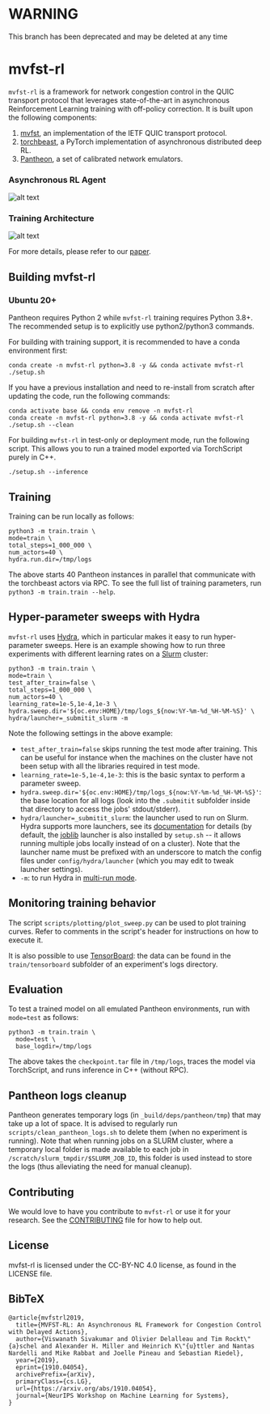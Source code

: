 # WARNING

This branch has been deprecated and may be deleted at any time

# mvfst-rl

`mvfst-rl` is a framework for network congestion control in the QUIC transport protocol
that leverages state-of-the-art in asynchronous Reinforcement Learning training with
off-policy correction. It is built upon the following components:

1. [mvfst](https://github.com/facebookincubator/mvfst), an implementation of the IETF QUIC transport protocol.
2. [torchbeast](https://github.com/facebookresearch/torchbeast), a PyTorch implementation of asynchronous distributed deep RL.
3. [Pantheon](https://github.com/StanfordSNR/pantheon), a set of calibrated network emulators.

### Asynchronous RL Agent

![alt text](figures/rl_agent.png "RL Agent")


### Training Architecture

![alt text](figures/training_architecture.png "Training Architecture")


For more details, please refer to our [paper](https://arxiv.org/abs/1910.04054).

## Building mvfst-rl

### Ubuntu 20+

Pantheon requires Python 2 while `mvfst-rl` training requires Python 3.8+. The recommended setup is to explicitly use python2/python3 commands.

For building with training support, it is recommended to have a conda environment first:
```shell
conda create -n mvfst-rl python=3.8 -y && conda activate mvfst-rl
./setup.sh
```

If you have a previous installation and need to re-install from scratch after updating
the code, run the following commands:
```shell
conda activate base && conda env remove -n mvfst-rl
conda create -n mvfst-rl python=3.8 -y && conda activate mvfst-rl
./setup.sh --clean
```

For building `mvfst-rl` in test-only or deployment mode, run the following script.
This allows you to run a trained model exported via TorchScript purely in C++.
```
./setup.sh --inference
```

## Training

Training can be run locally as follows:
```shell
python3 -m train.train \
mode=train \
total_steps=1_000_000 \
num_actors=40 \
hydra.run.dir=/tmp/logs
```

The above starts 40 Pantheon instances in parallel that communicate with the torchbeast actors via RPC.
To see the full list of training parameters, run `python3 -m train.train --help`.

## Hyper-parameter sweeps with Hydra

`mvfst-rl` uses [Hydra](https://hydra.cc/), which in particular makes it easy to run
hyper-parameter sweeps. Here is an example showing how to run three  experiments with
different learning rates on a [Slurm](https://slurm.schedmd.com/overview.html) cluster:
```shell
python3 -m train.train \
mode=train \
test_after_train=false \
total_steps=1_000_000 \
num_actors=40 \
learning_rate=1e-5,1e-4,1e-3 \
hydra.sweep.dir='${oc.env:HOME}/tmp/logs_${now:%Y-%m-%d_%H-%M-%S}' \
hydra/launcher=_submitit_slurm -m
```

Note the following settings in the above example:
* `test_after_train=false` skips running the test mode after training. This can be useful
  for instance when the machines on the cluster have not been setup with all the libraries
  required in test mode.
* `learning_rate=1e-5,1e-4,1e-3`: this is the basic syntax to perform a parameter sweep.
* `hydra.sweep.dir='${oc.env:HOME}/tmp/logs_${now:%Y-%m-%d_%H-%M-%S}'`: the base location for all logs
  (look into the `.submitit` subfolder inside that directory to access the jobs' stdout/stderr).
* `hydra/launcher=_submitit_slurm`: the launcher used to run on Slurm. Hydra supports more
  launchers, see its [documentation](https://hydra.cc/docs/intro) for details (by default,
  the [joblib](https://hydra.cc/docs/plugins/joblib_launcher) launcher is also installed
  by `setup.sh` -- it allows running multiple jobs locally instead of on a cluster).
  Note that the launcher name must be prefixed with an underscore to match the config files
  under `config/hydra/launcher` (which you may edit to tweak launcher settings).
* `-m`: to run Hydra in [multi-run mode](https://hydra.cc/docs/next/tutorials/basic/running_your_app/multi-run/).

## Monitoring training behavior

The script `scripts/plotting/plot_sweep.py` can be used to plot training curves.
Refer to comments in the script's header for instructions on how to execute it.

It is also possible to use [TensorBoard](https://www.tensorflow.org/tensorboard):
the data can be found in the `train/tensorboard` subfolder of an experiment's logs directory.


## Evaluation

To test a trained model on all emulated Pantheon environments, run with `mode=test` as follows:
```
python3 -m train.train \
  mode=test \
  base_logdir=/tmp/logs
```

The above takes the `checkpoint.tar` file in `/tmp/logs`, traces the model via TorchScript,
and runs inference in C++ (without RPC).

## Pantheon logs cleanup

Pantheon generates temporary logs (in `_build/deps/pantheon/tmp`) that may take up a lot of space.
It is advised to regularly run `scripts/clean_pantheon_logs.sh` to delete them (when no experiment is running).
Note that when running jobs on a SLURM cluster, where a temporary local folder is made available to
each job in `/scratch/slurm_tmpdir/$SLURM_JOB_ID`, this folder is used instead to store the logs
(thus alleviating the need for manual cleanup).

## Contributing
We would love to have you contribute to `mvfst-rl` or use it for your research.
See the [CONTRIBUTING](CONTRIBUTING.md) file for how to help out.

## License
mvfst-rl is licensed under the CC-BY-NC 4.0 license, as found in the LICENSE file.

## BibTeX

```
@article{mvfstrl2019,
  title={MVFST-RL: An Asynchronous RL Framework for Congestion Control with Delayed Actions},
  author={Viswanath Sivakumar and Olivier Delalleau and Tim Rockt\"{a}schel and Alexander H. Miller and Heinrich K\"{u}ttler and Nantas Nardelli and Mike Rabbat and Joelle Pineau and Sebastian Riedel},
  year={2019},
  eprint={1910.04054},
  archivePrefix={arXiv},
  primaryClass={cs.LG},
  url={https://arxiv.org/abs/1910.04054},
  journal={NeurIPS Workshop on Machine Learning for Systems},
}
```
